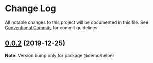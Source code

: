 # Change Log

All notable changes to this project will be documented in this file.
See [Conventional Commits](https://conventionalcommits.org) for commit guidelines.

## [0.0.2](https://github.com/adntin/demo-lerna/compare/@demo/helper@0.0.1...@demo/helper@0.0.2) (2019-12-25)

**Note:** Version bump only for package @demo/helper
